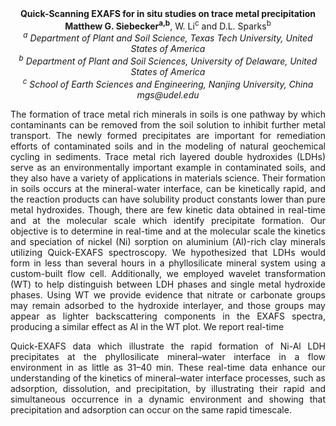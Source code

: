 <center><strong>Quick-Scanning EXAFS for in situ studies on trace metal
precipitation</strong>

<center><strong>Matthew G. Siebecker<sup>a,b</sup></strong>, W. Li<sup>c</sup> and D.L. Sparks<sup>b</sup>

<center><i><sup>a</sup> Department of Plant and Soil Science, Texas Tech University, United States of America</i>

<center><i><sup>b</sup> Department of Plant and Soil Sciences, University of Delaware,
United States of America</i>

<center><i><sup>c</sup> School of Earth Sciences and Engineering, Nanjing University, China</i>

<center><i>mgs@udel.edu</i>

<p style=text-align:justify>The formation of trace metal rich minerals in soils is one pathway by
which contaminants can be removed from the soil solution to inhibit
further metal transport. The newly formed precipitates are important for
remediation efforts of contaminated soils and in the modeling of natural
geochemical cycling in sediments. Trace metal rich layered double
hydroxides (LDHs) serve as an environmentally important example in
contaminated soils, and they also have a variety of applications in
materials science. Their formation in soils occurs at the mineral-water
interface, can be kinetically rapid, and the reaction products can have
solubility product constants lower than pure metal hydroxides. Though,
there are few kinetic data obtained in real-time and at the molecular
scale which identify precipitate formation. Our objective is to
determine in real-time and at the molecular scale the kinetics and
speciation of nickel (Ni) sorption on aluminium (Al)-rich clay minerals
utilizing Quick-EXAFS spectroscopy. We hypothesized that LDHs would form
in less than several hours in a phyllosilicate mineral system using a
custom-built flow cell. Additionally, we employed wavelet transformation
(WT) to help distinguish between LDH phases and single metal hydroxide
phases. Using WT we provide evidence that nitrate or carbonate groups
may remain adsorbed to the hydroxide interlayer, and those groups may
appear as lighter backscattering components in the EXAFS spectra,
producing a similar effect as Al in the WT plot. We report real-time
<p style=text-align:justify>Quick-EXAFS data which illustrate the rapid formation of Ni-Al LDH
precipitates at the phyllosilicate mineral–water interface in a flow
environment in as little as 31–40 min. These real-time data enhance our
understanding of the kinetics of mineral–water interface processes, such
as adsorption, dissolution, and precipitation, by illustrating their
rapid and simultaneous occurrence in a dynamic environment and showing
that precipitation and adsorption can occur on the same rapid timescale.
